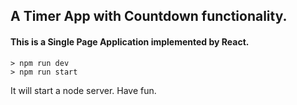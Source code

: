 ## A Timer App with Countdown functionality.
#### This is a Single Page Application implemented by React.

```
> npm run dev
> npm run start
```
It will start a node server. Have fun.
